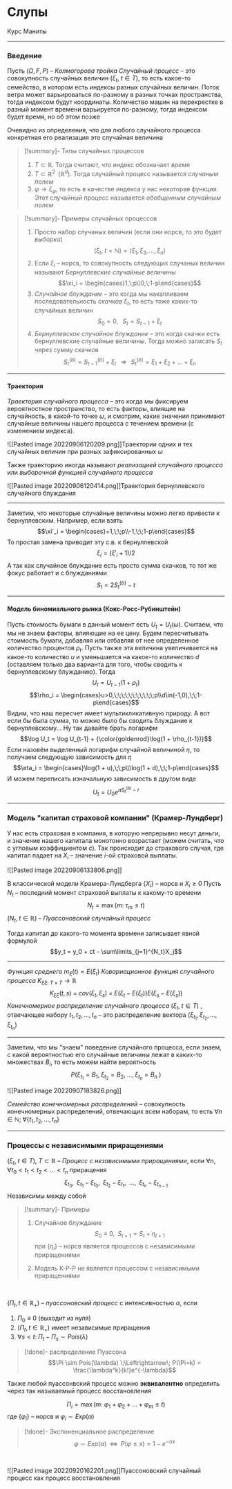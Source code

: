 # Слупы
Курс Маниты
- - -
### Введение
Пусть $(\Omega, F, P)$ –  *Колмогорова тройка*
*Случайный процесс* – это совокупность случайных величин $(\xi_t,\;t \in T)$, то есть какое-то семейство, в котором есть индексы разных случайных величин. Поток ветра может варьироваться по-разному в разных точках пространства, тогда индексом будут координаты.  Количество машин на перекрестке в разный момент времени варьируется по-разному, тогда индексом будет время, но об этом позже

Очевидно из определения, что для любого случайного процесса конкретная его реализация это случайная величина

>[!summary]- Типы случайных процессов
> 1) $T \subset \mathbb{R}$. Тогда считают, что индекс обозначает *время*
> 2) $T \subset \mathbb{R}^2\;\;(\mathbb{R}^d)$. Тогда  случайный процесс называется *случаным полем*
> 3) $\varphi \rightarrow \xi_{\varphi}$, то есть в качестве индекса у нас некоторая функция. Этот случайный процесс называется *обобщенным случайным полем*

>[!summary]- Примеры случайных процессов
> 1) Просто набор случаных величин (если они норсв, то это будет *выборка*)$$(\xi_t,\;t = \mathbb{N}) = (\xi_1, \xi_2, \dots, \xi_n)$$
> 2) Если $\xi_i$ – норсв, то совокупность следующих случаных величин называют *Бернуллевские случайные величины*$$\xi_i = \begin{cases}1,\;p\\0,\;1-p\end{cases}$$
> 3) *Случайное блуждание* – это когда мы накапливаем последовательность *скачков* $\xi_t$, то есть тоже каких-то случайных величин$$S_0 = 0,\;\;\;S_t = S_{t-1} + \xi_t$$
> 4) *Бернуллевское случайное блуждание* – это когда скачки есть бернуллевские случайные величины. Тогда можно записать $S_t$ через сумму скачков$$S_t^{(b)} = S_{t-1}^{(b)} + \xi_t\;\;\;\Rightarrow\;\;\;S_t^{(b)} = \xi_1 + \xi_2 + \dots + \xi_n$$
- - -

#### Траектория

*Траектория случайного процесса* – это когда мы фиксируем вероятностное пространство, то есть факторы, влиящие на случайность, в какой-то точке $\omega$, и смотрим, какие значения принимают случайные величины нашего процесса с течением времени (с изменением индекса).

![[Pasted image 20220906120209.png]]Траектории одних и тех случайных величин при разных зафиксированных $\omega$

Также траекторию иногда называют *реализацией случайного процесса* или *выборочной функцией случайного процесса*

![[Pasted image 20220906120414.png]]Траектория бернуллевского случайного блуждания

- - -

Заметим, что некоторые случайные величины можно легко привести к бернуллевским. Например, если взять $$\xi'_i = \begin{cases}+1,\;\;p\\-1,\;\;1-p\end{cases}$$То простая замена приводит эту с.в. к бернуллевской
$$\xi_i = (\xi'_i + 1) / 2$$
А так как случайное блуждание есть просто сумма скачков, то тот же фокус работает и с блужданиями
$$S_t = 2S_t^{(b)} - t$$
- - -

#### Модель биномиального рынка (Кокс-Росс-Рубинштейн)
Пусть стоимость бумаги в данный момент есть $U_t = U_t(\omega)$. Считаем, что мы не знаем факторы, влияющие на ее цену. Будем пересчитывать стоимость бумаги, добавляя или отбавляя от нее определенное количество процентов $\rho_t$. Пусть также эта величина увеличивается на какое-то количество $u$ и уменьшается на какое-то количество $d$ (оставляем только два варианта для того, чтобы сводить к бернуллевскому блужданию). Тогда$$U_t = U_{t-1}(1 + \rho_{t})$$$$\rho_i = \begin{cases}u>0,\;\;\;\;\;\;\;\;\;\;\;p\\d\in(-1,0),\;\;1-p\end{cases}$$Видим, что наш пересчет имеет мультикликативную природу. А вот если бы была сумма, то можно было бы сводить блуждание к бернуллевскому... Ну так давайте брать логарифм
$$\log U_t = \log U_{t-1} + {\color{goldenrod}\log(1 + \rho_{t-1})}$$Если назовём выделенный логарифм случайной величиной $\eta$, то получаем следующую зависимость для $\eta$
$$\eta_i = \begin{cases}\log(1 + u),\;\;p\\\log(1 + d),\;\;1-p\end{cases}$$И можем переписать изначальную зависимость в другом виде $$U_t = U_0 e^{aS_{t}^{(b)} - r}$$
- - -
### Модель "капитал страховой компании" (Крамер-Лундберг)
У нас есть страховая в компания, в которую непрерывно несут деньги, и значение нашего капитала монотонно возрастает (можем считать, что с угловым коэффициентом $c$). Так происходит до страхового случая, где капитал падает на $X_i$ – значение $i$-ой страховой выплаты.

![[Pasted image 20220906133806.png]]

В классической модели Крамера-Лундберга $\{X_i\}$ – норсв и $X_i \geq 0$
Пусть $N_t$ – последний момент страховой выплаты к какому-то времени
$$N_t = \max(m:\;\tau_m \leq t)$$
$(N_t,\;t\in \mathbb{R})$ – *Пуассоновский случайный процесс*

Тогда капитал до какого-то момента времени записывает явной формулой $$y_t = y_0 + ct - \sum\limits_{j=1}^{N_t}X_j$$
- - -
*Функция среднего* $m_{\xi}(t) = E(\xi_t)$
*Ковариационное функция случайного процесса* $K_{\xi\xi:\;T\times T} \rightarrow \mathbb{R}$
$$K_{\xi\xi}(t,s)\;=\;cov(\xi_t, \xi_s)\;=\;E(\xi_t - E(\xi_t))E(\xi_s - E(\xi_s))$$
*Конечномерное распределение случайного процесса* $(\xi_{t},\;t \in T)$ , отвечающее набору $t_1, t_2, \dots, t_n$ – это распределение вектора $(\xi_{t_1}, \xi_{t_2}, \dots, \xi_{t_n})$

- - - 

Заметим, что мы "знаем" поведение случайного процесса, если знаем, с какой вероятностью его случайные величины лежат в каких-то множествах $B_i$, то есть можем найти вероятность$$P(\xi_{t_1} = B_1,\;\xi_{t_2} = B_2,\;\dots,\xi_{t_n} = B_n\;)$$

![[Pasted image 20220907183826.png]]

*Семейство конечномерных распределений* – совокупность конечномерных распределений, отвечающих всем наборам, то есть $\forall n \in \mathbb{N};\;\forall\{t_1,t_2,\dots,t_n\}$ 

- - -
### Процессы с независимыми приращениями

$(\xi_t,\;t\in T),\;T \subset \mathbb{R}$ – *Процесс с независимыми приращениями*, если $\forall n,\;\forall t_0 < t_1 < t_2 < \dots < t_n$ приращения $$\xi_{t_0},\;\;\xi_{t_1} - \xi_{t_0},\;\;\xi_{t_2} - \xi_{t_1},\;\;\dots,\;\;\xi_{t_n} - \xi_{t_{n-1}}$$
Независимы между собой

>[!summary]- Примеры
> 1) Случайное блуждание $$S_0 \equiv 0,\;\;S_{t+1} = S_t + \eta_{t+1}$$при $\{\eta_i\}$ – норсв является процессов с независимыми приращениями
>
>2) Модель К-Р-Р не является процессом с независимыми приращениями  

&nbsp;

$(\Pi_t, t\in\mathbb{R}_+)$ – *пуассоновский процесс* с интенсивностью $\alpha$, если
1) $\Pi_0 \equiv 0$ (выходит из нуля)
2) $(\Pi_t, t\in\mathbb{R}_+)$ имеет независимые приращения
3) $\forall s < t:\;\Pi_t - \Pi_s \sim Pois(\lambda)$

>[!done]- распределение Пуассона
> $$\Pi \sim Pois(\lambda) \;\Leftrightarrow\; P(\Pi=k) = \frac{\lambda^k}{k!}e^{-\lambda}$$

Также любой пуассонвский процесс можно **эквивалентно** определить через так называемый процесс восстановления

$$\Pi_i = \max(m:\;\varphi_1 + \varphi_2 + \dots + \varphi_m \leq t)$$где $\{\varphi_i\}$ – норсв и $\varphi_i\sim Exp(\alpha)$

>[!done]- Экспоненциальное распределение
>$$\varphi \sim Exp(\alpha)\;\;\Leftrightarrow\;\;P(\varphi \leq x) = 1 - e^{-\alpha x}$$

&nbsp;

![[Pasted image 20220920162201.png]]Пуассоновский случайный процесс как процесс восстановления